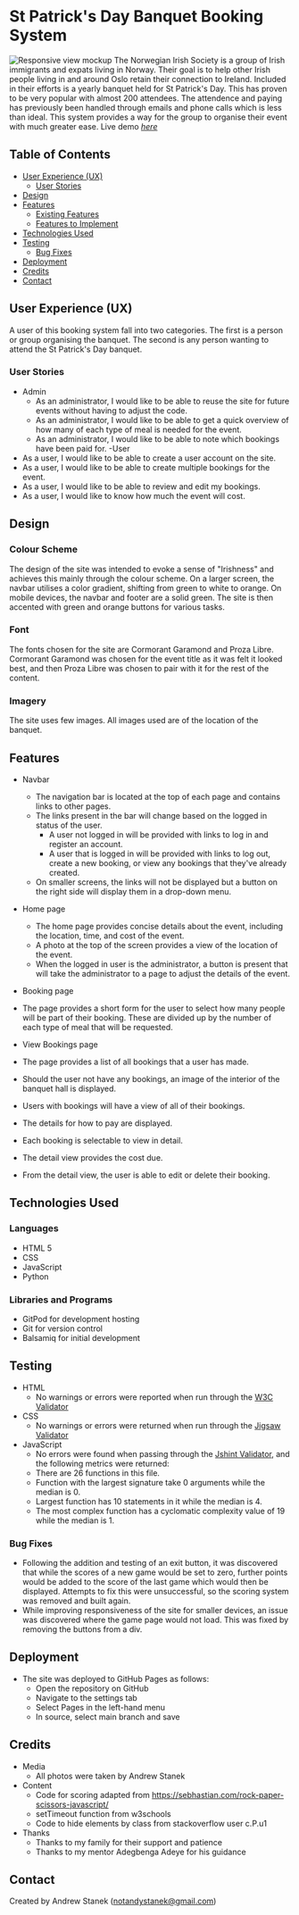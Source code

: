 # St Patrick's Day Banquet Booking System

![Responsive view mockup](docs/images/rock_scissors_responsive.png)
The Norwegian Irish Society is a group of Irish immigrants and expats living in Norway.  Their goal is to help other Irish people living in and around Oslo retain their connection to Ireland.  Included in their efforts is a yearly banquet held for St Patrick's Day.  This has proven to be very popular with almost 200 attendees.  The attendence and paying has previously been handled through emails and phone calls which is less than ideal.  This system provides a way for the group to organise their event with much greater ease.
Live demo [_here_](https://nisbanquet.herokuapp.com/)

## Table of Contents
* [User Experience (UX)](#user-experience)
  * [User Stories](#user-stories)
* [Design](#design)
* [Features](#features)
  * [Existing Features](#existing-features)
  * [Features to Implement](#features-to-implement)
* [Technologies Used](#technologies-used)
* [Testing](#testing)
  * [Bug Fixes](#bug-fixes)
* [Deployment](#deployment)
* [Credits](#credits)
* [Contact](#contact)

## User Experience (UX)
A user of this booking system fall into two categories.  The first is a person or group organising the banquet. The second is any person wanting to attend the St Patrick's Day banquet.

### User Stories
- Admin
  - As an administrator, I would like to be able to reuse the site for future events without having to adjust the code.
  - As an administrator, I would like to be able to get a quick overview of how many of each type of meal is needed for the event.
  - As an administrator, I would like to be able to note which bookings have been paid for.
-User
 - As a user, I would like to be able to create a user account on the site.
 - As a user, I would like to be able to create multiple bookings for the event.
 - As a user, I would like to be able to review and edit my bookings.
 - As a user, I would like to know how much the event will cost.


## Design

### Colour Scheme
The design of the site was intended to evoke a sense of "Irishness" and achieves this mainly through the colour scheme.  On a larger screen, the navbar utilises a color gradient, shifting from green to white to orange.  On mobile devices, the navbar and footer are a solid green.  The site is then accented with green and orange buttons for various tasks.

### Font
The fonts chosen for the site are Cormorant Garamond and Proza Libre.  Cormorant Garamond was chosen for the event title as it was felt it looked best, and then Proza Libre was chosen to pair with it for the rest of the content.

### Imagery
The site uses few images.  All images used are of the location of the banquet.


## Features
- Navbar
  - The navigation bar is located at the top of each page and contains links to other pages.
  - The links present in the bar will change based on the logged in status of the user.
    - A user not logged in will be provided with links to log in and register an account.
    - A user that is logged in will be provided with links to log out, create a new booking, or view any bookings that they've already created.
  - On smaller screens, the links will not be displayed but a button on the right side will display them in a drop-down menu.

- Home page
  - The home page provides concise details about the event, including the location, time, and cost of the event.
  - A photo at the top of the screen provides a view of the location of the event.
  - When the logged in user is the administrator, a button is present that will take the administrator to a page to adjust the details of the event.

- Booking page
 - The page provides a short form for the user to select how many people will be part of their booking.  These are divided up by the number of each type of meal that will be requested.

- View Bookings page
 - The page provides a list of all bookings that a user has made. 
 - Should the user not have any bookings, an image of the interior of the banquet hall is displayed.
 - Users with bookings will have a view of all of their bookings.
 - The details for how to pay are displayed.
 - Each booking is selectable to view in detail.
 - The detail view provides the cost due.
 - From the detail view, the user is able to edit or delete their booking.


## Technologies Used
### Languages
- HTML 5 
- CSS 
- JavaScript 
- Python

### Libraries and Programs
- GitPod for development hosting
- Git for version control
- Balsamiq for initial development


## Testing
- HTML
  - No warnings or errors were reported when run through the [W3C Validator](https://validator.w3.org/nu/?doc=https%3A%2F%2Fnotandy82.github.io%2Fproject-portfolio-2%2F)
- CSS
  - No warnings or errors were returned when run through the [Jigsaw Validator](https://jigsaw.w3.org/css-validator/validator?uri=https%3A%2F%2Fnotandy82.github.io%2Fproject-portfolio-2%2F&profile=css3svg&usermedium=all&warning=1&vextwarning=&lang=en)
- JavaScript
  - No errors were found when passing through the [Jshint Validator](https://jshint.com/), and the following metrics were returned:
   - There are 26 functions in this file.
   - Function with the largest signature take 0 arguments while the median is 0.
   - Largest function has 10 statements in it while the median is 4.
   - The most complex function has a cyclomatic complexity value of 19 while the median is 1.
### Bug Fixes
- Following the addition and testing of an exit button, it was discovered that while the scores of a new game would be set to zero, further points would be added to the score of the last game which would then be displayed.  Attempts to fix this were unsuccessful, so the scoring system was removed and built again.
- While improving responsiveness of the site for smaller devices, an issue was discovered where the game page would not load.  This was fixed by removing the buttons from a div.


## Deployment
- The site was deployed to GitHub Pages as follows:
  - Open the repository on GitHub
  - Navigate to the settings tab
  - Select Pages in the left-hand menu
  - In source, select main branch and save

## Credits
- Media
  - All photos were taken by Andrew Stanek
- Content
  - Code for scoring adapted from https://sebhastian.com/rock-paper-scissors-javascript/
  - setTimeout function from w3schools
  - Code to hide elements by class from stackoverflow user c.P.u1
- Thanks
  - Thanks to my family for their support and patience
  - Thanks to my mentor Adegbenga Adeye for his guidance

## Contact
Created by Andrew Stanek (notandystanek@gmail.com)